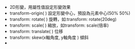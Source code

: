 - 2D形變，用屬性值設定形變效果
- transform-origin( )  設定形變中心，預設為元素中心(50% 50%)
- transform: rotate( )  旋轉，如:transform: rotate(20deg)
- transform: scale( )  縮放，如transform: scale(倍率)
- transform: translate( )  位移
- transform: skew(x軸角度, y軸角度 )  傾斜
- 